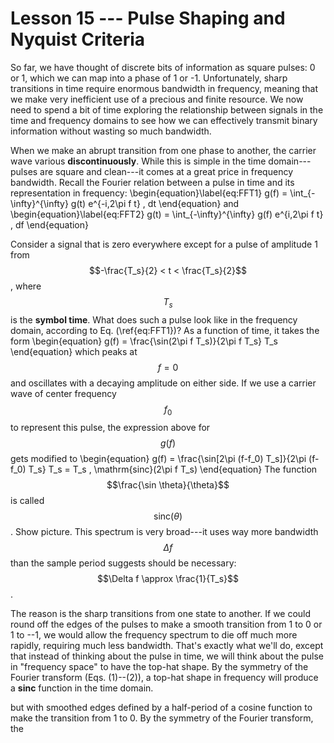 # Lesson 15 --- Pulse Shaping and Nyquist Criteria

So far, we have thought of discrete bits of information as square pulses: 0 or 1, which we can map into a phase of 1 or -1. Unfortunately, sharp transitions in time require enormous bandwidth in frequency, meaning that we make very inefficient use of a precious and finite resource. We now need to spend a bit of time exploring the relationship between signals in the time and frequency domains to see how we can effectively transmit binary information without wasting so much bandwidth.


When we make an abrupt transition from one phase to another, the carrier wave various **discontinuously**. While this is simple in the time domain---pulses are square and clean---it comes at a great price in frequency bandwidth. Recall the Fourier relation between a pulse in time and its representation in frequency:
\begin{equation}\label{eq:FFT1}
  g(f) = \int_{-\infty}^{\infty} g(t) e^{-i\,2\pi f t} \, dt
\end{equation}
and
\begin{equation}\label{eq:FFT2}
  g(t) = \int_{-\infty}^{\infty} g(f) e^{i\,2\pi f t} \, df
\end{equation}

Consider a signal that is zero everywhere except for a pulse of amplitude 1 from $$-\frac{T_s}{2} < t < \frac{T_s}{2}$$, where $$T_s$$ is the **symbol time**. What does such a pulse look like in the frequency domain, according to Eq. (\ref{eq:FFT1})? As a function of time, it takes the form
\begin{equation}
  g(f) = \frac{\sin(2\pi f T_s)}{2\pi f T_s} T_s
\end{equation}
which peaks at $$f = 0$$ and oscillates with a decaying amplitude on either side. If we use a carrier wave of center frequency $$f_0$$ to represent this pulse, the expression above for $$g(f)$$ gets modified to \begin{equation}
g(f) = \frac{\sin[2\pi (f-f_0) T_s]}{2\pi (f-f_0) T_s} T_s = T_s \, \mathrm{sinc}(2\pi f T_s) 
\end{equation}
The function $$\frac{\sin \theta}{\theta}$$ is called $$\mathrm{sinc}(\theta)$$.
Show picture.
This spectrum is very broad---it uses way more bandwidth $$\Delta f$$ than the sample period suggests should be necessary: $$\Delta f \approx \frac{1}{T_s}$$.

The reason is the sharp transitions from one state to another. If we could round off the edges of the pulses to make a smooth transition from 1 to 0 or 1 to --1, we would allow the frequency spectrum to die off much more rapidly, requiring much less bandwidth. That's exactly what we'll do, except that instead of thinking about the pulse in time, we will think about the pulse in "frequency space" to have the top-hat shape. By the symmetry of the Fourier transform (Eqs. (1)--(2)), a top-hat shape in frequency will produce a **sinc** function in the time domain.

 but with smoothed edges defined by a half-period of a cosine function to make the transition from 1 to 0. By the symmetry of the Fourier transform, the  



